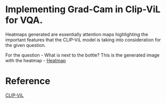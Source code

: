# Implementing Grad-Cam in Clip-ViL for VQA.

Heatmaps generated are essentially attention maps highlighting the important features that the CLIP-ViL model is taking into consideration for the given question.

For the question - What is next to the bottle? This is the generated image with the heatmap - [Heatmap](sample_all.pdf)

# Reference

[CLIP-ViL](https://github.com/clip-vil/CLIP-ViL)
